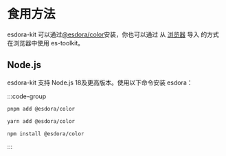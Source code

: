 # 食用方法

esdora-kit 可以通过[@esdora/color](https://www.npmjs.com/package/@esdora/color)安装，你也可以通过 从 [浏览器](#浏览器) 导入 的方式在浏览器中使用 es-toolkit。

## Node.js

esdora-kit 支持 Node.js 18及更高版本。使用以下命令安装 esdora：

:::code-group

```sh [pnpm]
pnpm add @esdora/color
```

```sh [yarn]
yarn add @esdora/color
```

```sh [npm]
npm install @esdora/color
```

:::
